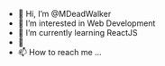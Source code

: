 - 👋 Hi, I’m @MDeadWalker
- 👀 I’m interested in Web Development
- 🌱 I’m currently learning ReactJS
- 💞️ 
- 📫 How to reach me ... 

<!---
MDeadWalker/MDeadWalker is a ✨ special ✨ repository because its `README.md` (this file) appears on your GitHub profile.
You can click the Preview link to take a look at your changes.
--->

